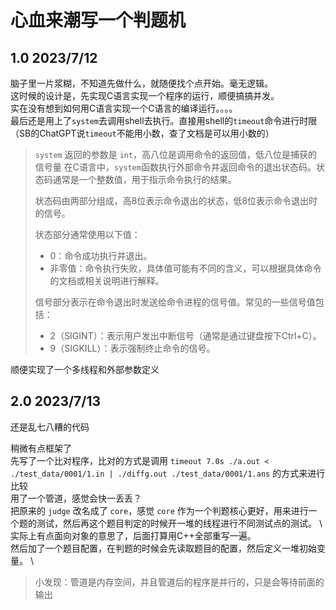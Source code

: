 # 心血来潮写一个判题机

## 1.0  2023/7/12

脑子里一片浆糊，不知道先做什么，就随便找个点开始。毫无逻辑。\
这时候的设计是，先实现C语言实现一个程序的运行，顺便搞搞并发。\
实在没有想到如何用C语言实现一个C语言的编译运行。。。。 \
最后还是用上了`system`去调用shell去执行。直接用shell的`timeout`命令进行时限（SB的ChatGPT说`timeout`不能用小数，查了文档是可以用小数的） 

> `system` 返回的参数是 `int`，高八位是调用命令的返回值，低八位是捕获的信号量
> 在C语言中，`system`函数执行外部命令并返回命令的退出状态码。状态码通常是一个整数值，用于指示命令执行的结果。
>
> 状态码由两部分组成，高8位表示命令退出的状态，低8位表示命令退出时的信号。
> 
> 状态部分通常使用以下值：
> - 0：命令成功执行并退出。
> - 非零值：命令执行失败，具体值可能有不同的含义，可以根据具体命令的文档或相关说明进行解释。
> 
> 信号部分表示在命令退出时发送给命令进程的信号值。常见的一些信号值包括：
> - 2（SIGINT）：表示用户发出中断信号（通常是通过键盘按下Ctrl+C）。
> - 9（SIGKILL）：表示强制终止命令的信号。

顺便实现了一个多线程和外部参数定义 


## 2.0 2023/7/13

还是乱七八糟的代码

稍微有点框架了 \
先写了一个比对程序，比对的方式是调用 `timeout 7.0s ./a.out < ./test_data/0001/1.in | ./diffg.out ./test_data/0001/1.ans` 的方式来进行比较 \
用了一个管道，感觉会快一丢丢？ \
把原来的 `judge` 改名成了 `core`，感觉 `core` 作为一个判题核心更好，用来进行一个题的测试，然后再这个题目判定的时候开一堆的线程进行不同测试点的测试。 \ 
实际上有点面向对象的意思了，后面打算用C++全部重写一遍。\
然后加了一个题目配置，在判题的时候会先读取题目的配置，然后定义一堆初始变量。 \

> 小发现：管道是内存空间，并且管道后的程序是并行的，只是会等待前面的输出


